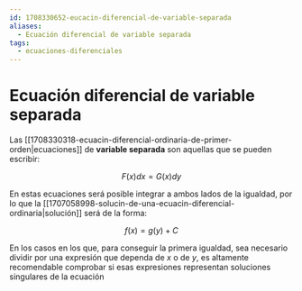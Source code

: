```yaml
---
id: 1708330652-eucacin-diferencial-de-variable-separada
aliases:
  - Ecuación diferencial de variable separada
tags:
  - ecuaciones-diferenciales
---
```


# Ecuación diferencial de variable separada

Las [[1708330318-ecuacin-diferencial-ordinaria-de-primer-orden|ecuaciones]] de **variable separada** son aquellas que se pueden escribir:

$$F(x)dx = G(x)dy$$

En estas ecuaciones será posible integrar a ambos lados de la igualdad, por lo que la [[1707058998-solucin-de-una-ecuacin-diferencial-ordinaria|solución]] será de la forma:

$$f(x) = g(y) + C$$

En los casos en los que, para conseguir la primera igualdad, sea necesario dividir por una expresión que dependa de $x$ o de $y$, es altamente recomendable comprobar si esas expresiones representan soluciones singulares de la ecuación
